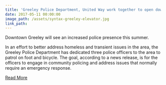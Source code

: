 ```yaml
---
title: 'Greeley Police Department, United Way work together to open downtown outreach police station'
date: 2017-05-11 00:00:00
image_path: /assets/syntax-greeley-elevator.jpg
link_path:
---
```



Downtown Greeley will see an increased police presence this summer.

In an effort to better address homeless and transient issues in the area, the Greeley Police Department has dedicated three police officers to the area to patrol on foot and bicycle. The goal, according to a news release, is for the officers to engage in community policing and address issues that normally require an emergency response.

[Read More](http://www.greeleytribune.com/news/crime/greeley-police-department-united-way-work-together-to-open-downtown-outreach-police-station/)